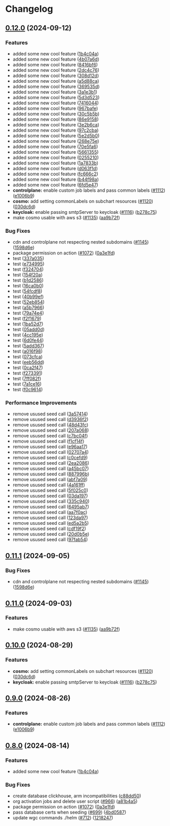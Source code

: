 # Changelog

## [0.12.0](https://github.com/AndreasZeissner/cosmo-ops/compare/helm-cosmo-v0.11.1...helm-cosmo@0.12.0) (2024-09-12)


### Features

* added some new cool feature ([1b4c04a](https://github.com/AndreasZeissner/cosmo-ops/commit/1b4c04ab37bd42e3429ca3b852665b981c63389a))
* added some new cool feature ([4b07a6d](https://github.com/AndreasZeissner/cosmo-ops/commit/4b07a6dd936bcb701a2d3e29796817abba586fdd))
* added some new cool feature ([8416bf6](https://github.com/AndreasZeissner/cosmo-ops/commit/8416bf6812ad0f9b961e7ec4383512cfef6fd7d3))
* added some new cool feature ([2dc4c76](https://github.com/AndreasZeissner/cosmo-ops/commit/2dc4c769e29b485b04fc4d4b931ed4651acd93d5))
* added some new cool feature ([308d12d](https://github.com/AndreasZeissner/cosmo-ops/commit/308d12db817687875a173e405cd82e5e2aaca110))
* added some new cool feature ([a5d88ca](https://github.com/AndreasZeissner/cosmo-ops/commit/a5d88ca9e84d3b86aadc9fd5b5e010dd35ef2373))
* added some new cool feature ([369535d](https://github.com/AndreasZeissner/cosmo-ops/commit/369535d69645a20b0999841e214c4dc69e0e52bb))
* added some new cool feature ([3a1e3b1](https://github.com/AndreasZeissner/cosmo-ops/commit/3a1e3b1d13bd9e06408697d20fd46150ba465b33))
* added some new cool feature ([5d3d523](https://github.com/AndreasZeissner/cosmo-ops/commit/5d3d523592e3712efc87efdad8e997cade2c3102))
* added some new cool feature ([7416044](https://github.com/AndreasZeissner/cosmo-ops/commit/7416044d537a9ca6a22028e03398ddb0c4403f4f))
* added some new cool feature ([967bafe](https://github.com/AndreasZeissner/cosmo-ops/commit/967bafe524dab1b2a687d990934449d9d5384d76))
* added some new cool feature ([30c5b5b](https://github.com/AndreasZeissner/cosmo-ops/commit/30c5b5b3020266411959efe834227bca30f51fe1))
* added some new cool feature ([86e9158](https://github.com/AndreasZeissner/cosmo-ops/commit/86e9158c648feb3700c05f14faa669a9449de9a8))
* added some new cool feature ([3e2b6ca](https://github.com/AndreasZeissner/cosmo-ops/commit/3e2b6ca991f932f2c09482e17517e19951fec27f))
* added some new cool feature ([97c2cba](https://github.com/AndreasZeissner/cosmo-ops/commit/97c2cba686845606a2347f9fc98225be1d623e60))
* added some new cool feature ([5e2d5b0](https://github.com/AndreasZeissner/cosmo-ops/commit/5e2d5b0783e5fe535f27c2e0842d17659dae7b06))
* added some new cool feature ([268e75e](https://github.com/AndreasZeissner/cosmo-ops/commit/268e75edaea32899f807fef157bd8c20b653d57e))
* added some new cool feature ([70e5fa6](https://github.com/AndreasZeissner/cosmo-ops/commit/70e5fa68793ab78e2d12ea57121435231cfdf578))
* added some new cool feature ([5661355](https://github.com/AndreasZeissner/cosmo-ops/commit/566135582d2388cabaf52650bc7f6de5ae192ef5))
* added some new cool feature ([0255210](https://github.com/AndreasZeissner/cosmo-ops/commit/02552107ccf2747284bf2db95d7ce9f52e9096bb))
* added some new cool feature ([1a7833b](https://github.com/AndreasZeissner/cosmo-ops/commit/1a7833bbfbbe5ba767672b31084744fb3c922232))
* added some new cool feature ([d063f1d](https://github.com/AndreasZeissner/cosmo-ops/commit/d063f1d3e84a85f5badb37d98aad88e680385f08))
* added some new cool feature ([fc666c2](https://github.com/AndreasZeissner/cosmo-ops/commit/fc666c2277c747b65fc5c44f7a25a9070ebf5193))
* added some new cool feature ([b44f98a](https://github.com/AndreasZeissner/cosmo-ops/commit/b44f98a1793db40d9abade88ab7624f5a4e13441))
* added some new cool feature ([6fd5e47](https://github.com/AndreasZeissner/cosmo-ops/commit/6fd5e47863b5fbcf31e1b40807702936938016ad))
* **controlplane:** enable custom job labels and pass common labels  ([#1112](https://github.com/AndreasZeissner/cosmo-ops/issues/1112)) ([e1006b9](https://github.com/AndreasZeissner/cosmo-ops/commit/e1006b935e5f1003f1818544c6c455bebc0929de))
* **cosmo:** add setting commonLabels on subchart resources ([#1120](https://github.com/AndreasZeissner/cosmo-ops/issues/1120)) ([030dc6d](https://github.com/AndreasZeissner/cosmo-ops/commit/030dc6da6652508d041bb34715d867d3a54db004))
* **keycloak:** enable passing smtpServer to keycloak ([#1116](https://github.com/AndreasZeissner/cosmo-ops/issues/1116)) ([b278c75](https://github.com/AndreasZeissner/cosmo-ops/commit/b278c75a4fdfa572e8891a61ff3bc582947c7c2b))
* make cosmo usable with aws s3  ([#1135](https://github.com/AndreasZeissner/cosmo-ops/issues/1135)) ([aa9b72f](https://github.com/AndreasZeissner/cosmo-ops/commit/aa9b72fe59a02557f11c2eed494f7691fea236aa))


### Bug Fixes

* cdn and controlplane not respecting nested subdomains ([#1145](https://github.com/AndreasZeissner/cosmo-ops/issues/1145)) ([1598d6e](https://github.com/AndreasZeissner/cosmo-ops/commit/1598d6e421cf3b51997050d006faf9655fd96fdd))
* package permission on action ([#1072](https://github.com/AndreasZeissner/cosmo-ops/issues/1072)) ([0a3e1fd](https://github.com/AndreasZeissner/cosmo-ops/commit/0a3e1fd7553355da25e026e6f29492a3b84d8373))
* test ([337a035](https://github.com/AndreasZeissner/cosmo-ops/commit/337a0357040020a9a46ec6ddb5a9c1481d1bd414))
* test ([e734995](https://github.com/AndreasZeissner/cosmo-ops/commit/e7349959f162ac4d7278b1ff1858185bd56a39cd))
* test ([f324704](https://github.com/AndreasZeissner/cosmo-ops/commit/f32470437cb33fea7f43fd0e343ef569ec7534c9))
* test ([154f20a](https://github.com/AndreasZeissner/cosmo-ops/commit/154f20aac4e223e6131f06f3a47f2cb564aee6b6))
* test ([b1d2586](https://github.com/AndreasZeissner/cosmo-ops/commit/b1d25865b003949e371cd78a98fc7c01ae08c7e3))
* test ([16ca0b0](https://github.com/AndreasZeissner/cosmo-ops/commit/16ca0b0db7dfab74497022280bb61e414bede4d8))
* test ([54fcdf8](https://github.com/AndreasZeissner/cosmo-ops/commit/54fcdf8dc8092c630f65413ee53eae9c43424604))
* test ([40b99ef](https://github.com/AndreasZeissner/cosmo-ops/commit/40b99ef8617b8046a3ddbf2e10c899c5b9109f40))
* test ([52eb854](https://github.com/AndreasZeissner/cosmo-ops/commit/52eb854d4452face3b1f1c23b89e6226a5d71e41))
* test ([a5b7966](https://github.com/AndreasZeissner/cosmo-ops/commit/a5b79663921134e5836f420bb61e157e4c4da943))
* test ([79a74e4](https://github.com/AndreasZeissner/cosmo-ops/commit/79a74e45cb1e9706fcc29663e4d1df126d799e3b))
* test ([f2f1679](https://github.com/AndreasZeissner/cosmo-ops/commit/f2f1679107e06d308a7dcaedb3fad429059bf695))
* test ([1ba52d7](https://github.com/AndreasZeissner/cosmo-ops/commit/1ba52d715b2fc7408b01192b4ece46a66c42f7ee))
* test ([05add0d](https://github.com/AndreasZeissner/cosmo-ops/commit/05add0d6ea4790f8ace7b85932d37a8ccc7ba9bf))
* test ([4cc195e](https://github.com/AndreasZeissner/cosmo-ops/commit/4cc195ee04c044438c4266846c7c2e41d526a02f))
* test ([6d0fe44](https://github.com/AndreasZeissner/cosmo-ops/commit/6d0fe445cc10566665e4097fd0b168d3d4c758ff))
* test ([5add367](https://github.com/AndreasZeissner/cosmo-ops/commit/5add367bcedb09a7437f51bbb30054ca37787f85))
* test ([a016f98](https://github.com/AndreasZeissner/cosmo-ops/commit/a016f98cfae1da6b3db63ab0b02b9a658f0056b0))
* test ([073cfca](https://github.com/AndreasZeissner/cosmo-ops/commit/073cfcaf6df74aa34da8a59fa636f3a23002f5aa))
* test ([eeb56dd](https://github.com/AndreasZeissner/cosmo-ops/commit/eeb56dd05ba8e4758b39aa308b6401b42bea8324))
* test ([0ca2f47](https://github.com/AndreasZeissner/cosmo-ops/commit/0ca2f47a446fe940cc3e13d79b1af3f8f7da5a8d))
* test ([f273391](https://github.com/AndreasZeissner/cosmo-ops/commit/f27339135acc44460eb6254ca6eb73917e8ec71a))
* test ([7ff082f](https://github.com/AndreasZeissner/cosmo-ops/commit/7ff082fd66cdf11ff12f23962a4f55af7a14718f))
* test ([7a1ce16](https://github.com/AndreasZeissner/cosmo-ops/commit/7a1ce16f1ba65cc0a8775a16f04b6e59a5a05f17))
* test ([f0c9614](https://github.com/AndreasZeissner/cosmo-ops/commit/f0c961424215e33def26a44107342e066bfd7669))


### Performance Improvements

* remove usused seed call ([3a57414](https://github.com/AndreasZeissner/cosmo-ops/commit/3a57414fd8e3a98c4a336367886fb82550a2111b))
* remove usused seed call ([d3936f2](https://github.com/AndreasZeissner/cosmo-ops/commit/d3936f2cb8cbb19138d67e3ed115203d7a41012a))
* remove usused seed call ([48d43fc](https://github.com/AndreasZeissner/cosmo-ops/commit/48d43fce25ee7a61df683959263790b4f7ad7ce7))
* remove usused seed call ([207a068](https://github.com/AndreasZeissner/cosmo-ops/commit/207a068c896ac605d74e985a7016518f9c9be502))
* remove usused seed call ([c7bc04f](https://github.com/AndreasZeissner/cosmo-ops/commit/c7bc04f124a50ceb536205993ea1ac11fba274f0))
* remove usused seed call ([f1cf14f](https://github.com/AndreasZeissner/cosmo-ops/commit/f1cf14fe7319f444c13027c10930208e7380b481))
* remove usused seed call ([e96aa17](https://github.com/AndreasZeissner/cosmo-ops/commit/e96aa17bdffa35ae7defe775f008f927cb1e311e))
* remove usused seed call ([02707a4](https://github.com/AndreasZeissner/cosmo-ops/commit/02707a4be269c7fa354bbd124efd315e108c9c7b))
* remove usused seed call ([c0cefd9](https://github.com/AndreasZeissner/cosmo-ops/commit/c0cefd987242eb4eee9672086e48f32654ea1bef))
* remove usused seed call ([2ea2086](https://github.com/AndreasZeissner/cosmo-ops/commit/2ea208677df73a03fe018001b2b639a54dbc78f0))
* remove usused seed call ([a45bc07](https://github.com/AndreasZeissner/cosmo-ops/commit/a45bc071433dccdc8bf2f8d23f87dbf66e4f77ff))
* remove usused seed call ([887996b](https://github.com/AndreasZeissner/cosmo-ops/commit/887996b0e8e94f9ac94b86cbb16971bd47e9e3d8))
* remove usused seed call ([abf7a09](https://github.com/AndreasZeissner/cosmo-ops/commit/abf7a097ca64a2939ba822355d8766333dcc382d))
* remove usused seed call ([4a161ff](https://github.com/AndreasZeissner/cosmo-ops/commit/4a161ff3d42440eed187dd93f3e4d2a898413e49))
* remove usused seed call ([5f025c0](https://github.com/AndreasZeissner/cosmo-ops/commit/5f025c0c53cedbcc90aa9dcb5f2672d301903955))
* remove usused seed call ([03da197](https://github.com/AndreasZeissner/cosmo-ops/commit/03da197aa34b5ecc6d89383e31ed7c606f4914ea))
* remove usused seed call ([335c940](https://github.com/AndreasZeissner/cosmo-ops/commit/335c9402cef5ea43ae3617048673f6b61bc8e8aa))
* remove usused seed call ([6495ab7](https://github.com/AndreasZeissner/cosmo-ops/commit/6495ab719cbc6f698504e977f55a5761d300659f))
* remove usused seed call ([aa7f0ac](https://github.com/AndreasZeissner/cosmo-ops/commit/aa7f0ac31ba3155c17b0657dbf68adf1af53fa00))
* remove usused seed call ([123da97](https://github.com/AndreasZeissner/cosmo-ops/commit/123da97c0987a4dce55827ac60247b1a2debc8cb))
* remove usused seed call ([ed5a2b5](https://github.com/AndreasZeissner/cosmo-ops/commit/ed5a2b573c11932ba15406ba686de85c03749edf))
* remove usused seed call ([cdf19f2](https://github.com/AndreasZeissner/cosmo-ops/commit/cdf19f2fd3f3ad44f417a0ec6513d03ed2ad9e40))
* remove usused seed call ([20d0b5e](https://github.com/AndreasZeissner/cosmo-ops/commit/20d0b5e5e3aa2b32a6258a85624eaa52bc94071c))
* remove usused seed call ([97fab54](https://github.com/AndreasZeissner/cosmo-ops/commit/97fab546c12ea5567020275fb759b3a9bdef308b))

## [0.11.1](https://github.com/wundergraph/cosmo/compare/helm-cosmo@0.11.0...helm-cosmo@0.11.1) (2024-09-05)


### Bug Fixes

* cdn and controlplane not respecting nested subdomains ([#1145](https://github.com/wundergraph/cosmo/issues/1145)) ([1598d6e](https://github.com/wundergraph/cosmo/commit/1598d6e421cf3b51997050d006faf9655fd96fdd))

## [0.11.0](https://github.com/wundergraph/cosmo/compare/helm-cosmo@0.10.0...helm-cosmo@0.11.0) (2024-09-03)


### Features

* make cosmo usable with aws s3  ([#1135](https://github.com/wundergraph/cosmo/issues/1135)) ([aa9b72f](https://github.com/wundergraph/cosmo/commit/aa9b72fe59a02557f11c2eed494f7691fea236aa))

## [0.10.0](https://github.com/wundergraph/cosmo/compare/helm-cosmo@0.9.0...helm-cosmo@0.10.0) (2024-08-29)


### Features

* **cosmo:** add setting commonLabels on subchart resources ([#1120](https://github.com/wundergraph/cosmo/issues/1120)) ([030dc6d](https://github.com/wundergraph/cosmo/commit/030dc6da6652508d041bb34715d867d3a54db004))
* **keycloak:** enable passing smtpServer to keycloak ([#1116](https://github.com/wundergraph/cosmo/issues/1116)) ([b278c75](https://github.com/wundergraph/cosmo/commit/b278c75a4fdfa572e8891a61ff3bc582947c7c2b))

## [0.9.0](https://github.com/wundergraph/cosmo/compare/helm-cosmo@0.8.0...helm-cosmo@0.9.0) (2024-08-26)


### Features

* **controlplane:** enable custom job labels and pass common labels  ([#1112](https://github.com/wundergraph/cosmo/issues/1112)) ([e1006b9](https://github.com/wundergraph/cosmo/commit/e1006b935e5f1003f1818544c6c455bebc0929de))

## [0.8.0](https://github.com/wundergraph/cosmo/compare/helm-cosmo-v0.7.0...helm-cosmo@0.8.0) (2024-08-14)


### Features

* added some new cool feature ([1b4c04a](https://github.com/AndreasZeissner/cosmo-ops/commit/1b4c04ab37bd42e3429ca3b852665b981c63389a))


### Bug Fixes

* create database clickhouse, arm incompatibilities ([c88dd50](https://github.com/wundergraph/cosmo/commit/c88dd507318334d40e9352a69a5df32d047d94f4))
* org activation jobs and delete user script ([#966](https://github.com/wundergraph/cosmo/issues/966)) ([a81b4a5](https://github.com/wundergraph/cosmo/commit/a81b4a57ab5702703fd6218d90c200c5a8a543f5))
* package permission on action ([#1072](https://github.com/wundergraph/cosmo/issues/1072)) ([0a3e1fd](https://github.com/wundergraph/cosmo/commit/0a3e1fd7553355da25e026e6f29492a3b84d8373))
* pass database certs when seeding ([#699](https://github.com/wundergraph/cosmo/issues/699)) ([4bd0587](https://github.com/wundergraph/cosmo/commit/4bd0587e2a052cec597d9af2c1255fd041c3c239))
* update wgc commands ./helm ([#712](https://github.com/wundergraph/cosmo/issues/712)) ([1218247](https://github.com/wundergraph/cosmo/commit/1218247b89406b7df4d5e1d16cf0a231faf3c138))
